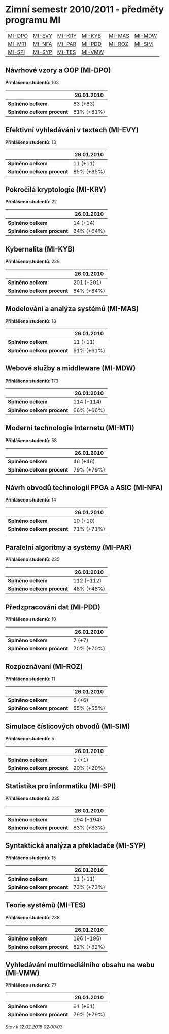 # Zimní semestr 2010/2011 - předměty programu MI


| | | | | | |
|-|-|-|-|-|-|
|[MI-DPO](#návrhové-vzory-a-oop-mi-dpo) | [MI-EVY](#efektivní-vyhledávání-v-textech-mi-evy) | [MI-KRY](#pokročilá-kryptologie-mi-kry) | [MI-KYB](#kybernalita-mi-kyb) | [MI-MAS](#modelování-a-analýza-systémů-mi-mas) | [MI-MDW](#webové-služby-a-middleware-mi-mdw)|
|[MI-MTI](#moderní-technologie-internetu-mi-mti) | [MI-NFA](#návrh-obvodů-technologií-fpga-a-asic-mi-nfa) | [MI-PAR](#paralelní-algoritmy-a-systémy-mi-par) | [MI-PDD](#předzpracování-dat-mi-pdd) | [MI-ROZ](#rozpoznávaní-mi-roz) | [MI-SIM](#simulace-číslicových-obvodů-mi-sim)|
|[MI-SPI](#statistika-pro-informatiku-mi-spi) | [MI-SYP](#syntaktická-analýza-a-překladače-mi-syp) | [MI-TES](#teorie-systémů-mi-tes) | [MI-VMW](#vyhledávání-multimediálního-obsahu-na-webu-mi-vmw)|

        

## Návrhové vzory a OOP (MI-DPO)

**Přihlášeno studentů**: 103

|                          |26.01.2010|
|--------------------------|--------------------|
|**Splněno celkem**        |83 (+83)|
|**Splněno celkem procent**|81% (+81%)|

## Efektivní vyhledávání v textech (MI-EVY)

**Přihlášeno studentů**: 13

|                          |26.01.2010|
|--------------------------|--------------------|
|**Splněno celkem**        |11 (+11)|
|**Splněno celkem procent**|85% (+85%)|

## Pokročilá kryptologie (MI-KRY)

**Přihlášeno studentů**: 22

|                          |26.01.2010|
|--------------------------|--------------------|
|**Splněno celkem**        |14 (+14)|
|**Splněno celkem procent**|64% (+64%)|

## Kybernalita (MI-KYB)

**Přihlášeno studentů**: 239

|                          |26.01.2010|
|--------------------------|--------------------|
|**Splněno celkem**        |201 (+201)|
|**Splněno celkem procent**|84% (+84%)|

## Modelování a analýza systémů (MI-MAS)

**Přihlášeno studentů**: 18

|                          |26.01.2010|
|--------------------------|--------------------|
|**Splněno celkem**        |11 (+11)|
|**Splněno celkem procent**|61% (+61%)|

## Webové služby a middleware (MI-MDW)

**Přihlášeno studentů**: 173

|                          |26.01.2010|
|--------------------------|--------------------|
|**Splněno celkem**        |114 (+114)|
|**Splněno celkem procent**|66% (+66%)|

## Moderní technologie Internetu (MI-MTI)

**Přihlášeno studentů**: 58

|                          |26.01.2010|
|--------------------------|--------------------|
|**Splněno celkem**        |46 (+46)|
|**Splněno celkem procent**|79% (+79%)|

## Návrh obvodů technologií FPGA a ASIC (MI-NFA)

**Přihlášeno studentů**: 14

|                          |26.01.2010|
|--------------------------|--------------------|
|**Splněno celkem**        |10 (+10)|
|**Splněno celkem procent**|71% (+71%)|

## Paralelní algoritmy a systémy (MI-PAR)

**Přihlášeno studentů**: 235

|                          |26.01.2010|
|--------------------------|--------------------|
|**Splněno celkem**        |112 (+112)|
|**Splněno celkem procent**|48% (+48%)|

## Předzpracování dat (MI-PDD)

**Přihlášeno studentů**: 10

|                          |26.01.2010|
|--------------------------|--------------------|
|**Splněno celkem**        |7 (+7)|
|**Splněno celkem procent**|70% (+70%)|

## Rozpoznávaní (MI-ROZ)

**Přihlášeno studentů**: 11

|                          |26.01.2010|
|--------------------------|--------------------|
|**Splněno celkem**        |6 (+6)|
|**Splněno celkem procent**|55% (+55%)|

## Simulace číslicových obvodů (MI-SIM)

**Přihlášeno studentů**: 5

|                          |26.01.2010|
|--------------------------|--------------------|
|**Splněno celkem**        |1 (+1)|
|**Splněno celkem procent**|20% (+20%)|

## Statistika pro informatiku (MI-SPI)

**Přihlášeno studentů**: 235

|                          |26.01.2010|
|--------------------------|--------------------|
|**Splněno celkem**        |194 (+194)|
|**Splněno celkem procent**|83% (+83%)|

## Syntaktická analýza a překladače (MI-SYP)

**Přihlášeno studentů**: 15

|                          |26.01.2010|
|--------------------------|--------------------|
|**Splněno celkem**        |11 (+11)|
|**Splněno celkem procent**|73% (+73%)|

## Teorie systémů (MI-TES)

**Přihlášeno studentů**: 238

|                          |26.01.2010|
|--------------------------|--------------------|
|**Splněno celkem**        |196 (+196)|
|**Splněno celkem procent**|82% (+82%)|

## Vyhledávání multimediálního obsahu na webu (MI-VMW)

**Přihlášeno studentů**: 77

|                          |26.01.2010|
|--------------------------|--------------------|
|**Splněno celkem**        |61 (+61)|
|**Splněno celkem procent**|79% (+79%)|



*Stav k 12.02.2018 02:00:03*